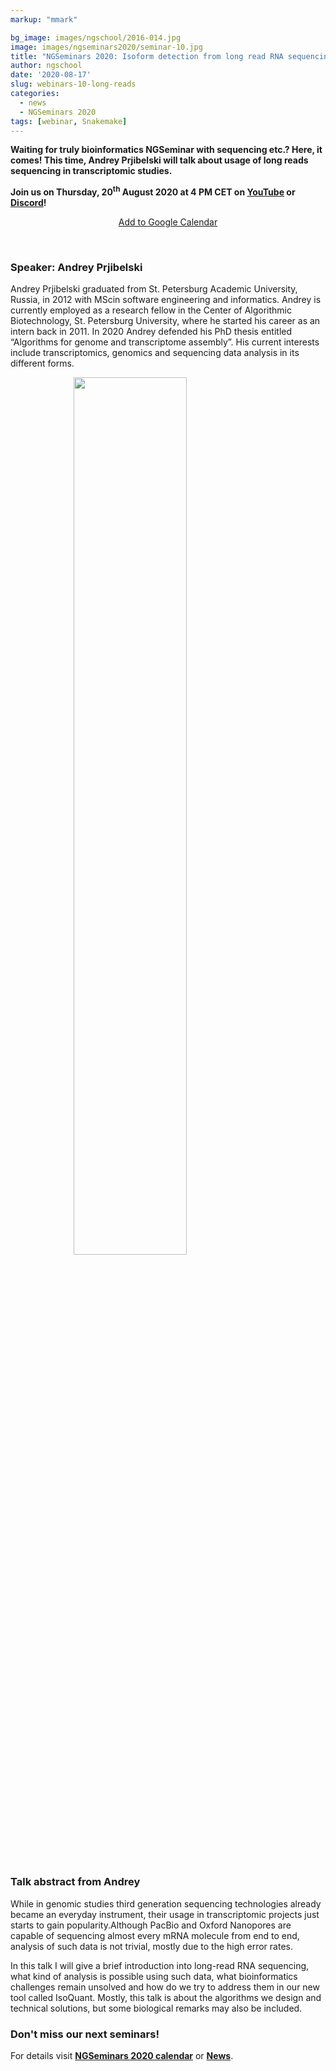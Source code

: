 ```yaml
---
markup: "mmark"

bg_image: images/ngschool/2016-014.jpg
image: images/ngseminars2020/seminar-10.jpg
title: "NGSeminars 2020: Isoform detection from long read RNA sequencing (20.08.2020)"
author: ngschool
date: '2020-08-17'
slug: webinars-10-long-reads
categories:
  - news
  - NGSeminars 2020
tags: [webinar, Snakemake]
---
```


<b>Waiting for truly bioinformatics NGSeminar with sequencing etc.? Here, it comes! This time, Andrey Prjibelski will talk about usage of long reads sequencing in transcriptomic studies.<br>

Join us on Thursday, 20<sup>th</sup> August 2020 at 4 PM CET on <a href="https://www.youtube.com/NGSchoolEU" target="_blank">YouTube</a> or <a href="https://discord.gg/MhNeqwR" target="_blank">Discord</a>!</b>

<p style="text-align: center;"><a href="https://www.google.com/calendar/render?action=TEMPLATE&text=NGSeminar%3A+Isoform+detection+in+long+RNA+reads&dates=20200820T140000Z%2F20200820T160000Z" target="_blank" class="btn btn-primary">Add to Google Calendar <i class="far fa-calendar-plus"></i></a></p>


<br>

### Speaker: Andrey Prjibelski

Andrey Prjibelski graduated from St. Petersburg Academic University, Russia, in 2012 with MScin software engineering and informatics. Andrey is currently employed as a research fellow in the Center of Algorithmic Biotechnology, St. Petersburg University, where he started his career as an intern back in 2011. In 2020 Andrey defended his PhD thesis entitled “Algorithms for genome and transcriptome assembly”. His current interests include transcriptomics, genomics and sequencing data analysis in its different forms.

<img src="/images/ngseminars2020/prjibelski-andrey.jpg" style="width: 60%; display: block; margin-left: auto; margin-right: auto; ">

<br>

<br>

### Talk abstract from Andrey

While in genomic studies third generation sequencing technologies already became an everyday instrument, their usage in transcriptomic projects just starts to gain popularity.Although PacBio and Oxford Nanopores are capable of sequencing almost every mRNA molecule from end to end, analysis of such data is not trivial, mostly due to the high error rates.

In this talk I will give a brief introduction into long-read RNA sequencing, what kind of analysis is possible using such data, what bioinformatics challenges remain unsolved and how do we try to address them in our new tool called IsoQuant. Mostly, this talk is about the algorithms we design and technical solutions, but some biological remarks may also be included.

### Don't miss our next seminars!
For details visit **[NGSeminars 2020 calendar](/ngseminars)** or **[News](/post)**.
